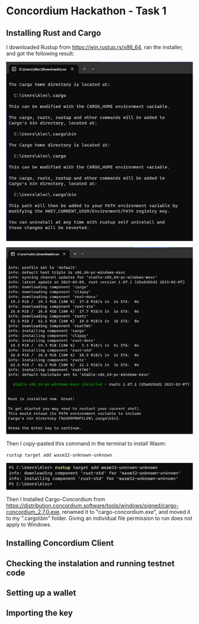 # Concordium Hackathon - Task 1

## Installing Rust and Cargo

I downloaded Rustup from https://win.rustup.rs/x86_64, ran the installer, and got the following result:

![01](/images/01.png)

![02](/images/02.png)

Then I copy-pasted this command in the terminal to install Wasm:

```
rustup target add wasm32-unknown-unknown
```

![03](/images/03.png)

Then I Installed Cargo-Concordium from https://distribution.concordium.software/tools/windows/signed/cargo-concordium_2.7.0.exe, renamed it to "cargo-concordium.exe", and moved it to my ".cargo\bin" folder.
Giving an individual file permission to run does not apply to Windows.



## Installing Concordium Client



## Checking the instalation and running testnet code



## Setting up a wallet



## Importing the key


